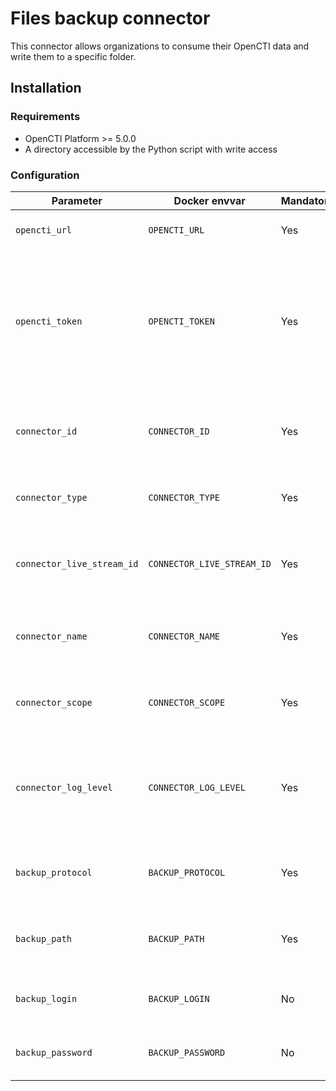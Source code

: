 # Files backup connector

This connector allows organizations to consume their OpenCTI data and write them to a specific folder.

## Installation

### Requirements

- OpenCTI Platform >= 5.0.0
- A directory accessible by the Python script with write access

### Configuration

| Parameter                            | Docker envvar                       | Mandatory    | Description                                                                                                                                                |
| ------------------------------------ | ----------------------------------- | ------------ | ---------------------------------------------------------------------------------------------------------------------------------------------------------- |
| `opencti_url`                        | `OPENCTI_URL`                       | Yes          | The URL of the OpenCTI platform.                                                                                                                           |
| `opencti_token`                      | `OPENCTI_TOKEN`                     | Yes          | The token of the OpenCTI user (it's recommanded to create a dedicated user for the connector with the Administrator role).                                                                                |
| `connector_id`                       | `CONNECTOR_ID`                      | Yes          | A valid arbitrary `UUIDv4` that must be unique for this connector.                                                                                         |
| `connector_type`                     | `CONNECTOR_TYPE`                    | Yes          | Must be `STREAM` (this is the connector type).                                                                                                             |
| `connector_live_stream_id`           | `CONNECTOR_LIVE_STREAM_ID`          | Yes          | The Live Stream ID of the stream created in the OpenCTI interface                                                                                          |
| `connector_name`                     | `CONNECTOR_NAME`                    | Yes          | The name of the remote OpenCTI instance for example.                                |
| `connector_scope`                    | `CONNECTOR_SCOPE`                   | Yes          | Must be `synchronizer`, not used in this connector.                                                                                                              |
| `connector_log_level`                | `CONNECTOR_LOG_LEVEL`               | Yes          | The log level for this connector, could be `debug`, `info`, `warn` or `error` (less verbose).                                                              |
| `backup_protocol`                    | `BACKUP_PROTOCOL`                   | Yes          | Protocol for file copy (only `local` is supported for now).                                                                                                                                   |
| `backup_path`                        | `BACKUP_PATH`                       | Yes          | Path to be used to copy the data, can be relative or absolute.          |
| `backup_login`                       | `BACKUP_LOGIN`                      | No           | The login if the selected protocol need login auth.                                                                                                                                       |
| `backup_password`                    | `BACKUP_PASSWORD`                   | No           | The password if the selected protocol need login auth. |
